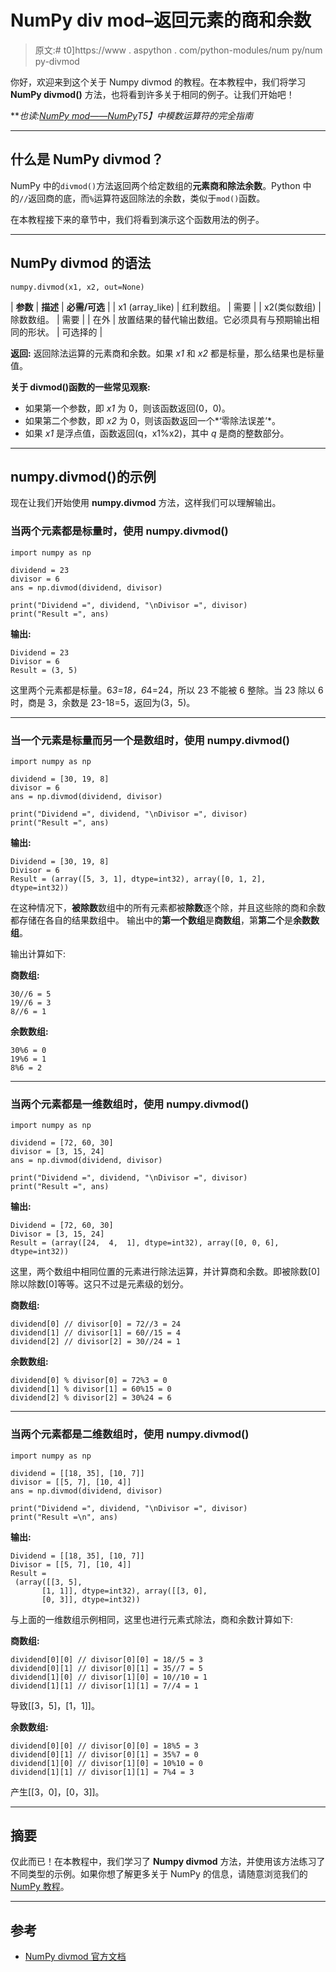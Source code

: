 # NumPy div mod–返回元素的商和余数

> 原文:# t0]https://www . aspython . com/python-modules/num py/num py-divmod

你好，欢迎来到这个关于 Numpy divmod 的教程。在本教程中，我们将学习 **NumPy divmod()** 方法，也将看到许多关于相同的例子。让我们开始吧！

***也读:[NumPy mod——NumPy](https://www.askpython.com/python-modules/numpy/numpy-mod)*T5】中模数运算符的完全指南**

* * *

## 什么是 NumPy divmod？

NumPy 中的`divmod()`方法返回两个给定数组的**元素商和除法余数**。Python 中的`//`返回商的底，而`%`运算符返回除法的余数，类似于`mod()`函数。

在本教程接下来的章节中，我们将看到演示这个函数用法的例子。

* * *

## NumPy divmod 的语法

```
numpy.divmod(x1, x2, out=None)

```

| **参数** | **描述** | **必需/可选** |
| x1 (array_like) | 红利数组。 | 需要 |
| x2(类似数组) | 除数数组。 | 需要 |
| 在外 | 放置结果的替代输出数组。它必须具有与预期输出相同的形状。 | 可选择的 |

**返回:**
返回除法运算的元素商和余数。如果 *x1* 和 *x2* 都是标量，那么结果也是标量值。

**关于 divmod()函数的一些常见观察:**

*   如果第一个参数，即 *x1* 为 0，则该函数返回(0，0)。
*   如果第二个参数，即 *x2* 为 0，则该函数返回一个*‘零除法误差’*。
*   如果 *x1* 是浮点值，函数返回(q，x1%x2)，其中 *q* 是商的整数部分。

* * *

## numpy.divmod()的示例

现在让我们开始使用 **numpy.divmod** 方法，这样我们可以理解输出。

### 当两个元素都是标量时，使用 numpy.divmod()

```
import numpy as np 

dividend = 23
divisor = 6
ans = np.divmod(dividend, divisor)

print("Dividend =", dividend, "\nDivisor =", divisor)
print("Result =", ans)

```

**输出:**

```
Dividend = 23 
Divisor = 6
Result = (3, 5)

```

这里两个元素都是标量。6*3=18，6*4=24，所以 23 不能被 6 整除。当 23 除以 6 时，商是 3，余数是 23-18=5，返回为(3，5)。

* * *

### 当一个元素是标量而另一个是数组时，使用 numpy.divmod()

```
import numpy as np 

dividend = [30, 19, 8]
divisor = 6
ans = np.divmod(dividend, divisor)

print("Dividend =", dividend, "\nDivisor =", divisor)
print("Result =", ans)

```

**输出:**

```
Dividend = [30, 19, 8] 
Divisor = 6
Result = (array([5, 3, 1], dtype=int32), array([0, 1, 2], dtype=int32))

```

在这种情况下，**被除数**数组中的所有元素都被**除数**逐个除，并且这些除的商和余数都存储在各自的结果数组中。
输出中的**第一个数组**是**商数组**，第**第二个**是**余数数组**。

输出计算如下:

**商数组:**

```
30//6 = 5
19//6 = 3
8//6 = 1

```

**余数数组:**

```
30%6 = 0
19%6 = 1
8%6 = 2

```

* * *

### 当两个元素都是一维数组时，使用 numpy.divmod()

```
import numpy as np 

dividend = [72, 60, 30]
divisor = [3, 15, 24]
ans = np.divmod(dividend, divisor)

print("Dividend =", dividend, "\nDivisor =", divisor)
print("Result =", ans)

```

**输出:**

```
Dividend = [72, 60, 30] 
Divisor = [3, 15, 24]
Result = (array([24,  4,  1], dtype=int32), array([0, 0, 6], dtype=int32))

```

这里，两个数组中相同位置的元素进行除法运算，并计算商和余数。即被除数[0]除以除数[0]等等。这只不过是元素级的划分。

**商数组:**

```
dividend[0] // divisor[0] = 72//3 = 24
dividend[1] // divisor[1] = 60//15 = 4
dividend[2] // divisor[2] = 30//24 = 1

```

**余数数组:**

```
dividend[0] % divisor[0] = 72%3 = 0
dividend[1] % divisor[1] = 60%15 = 0
dividend[2] % divisor[2] = 30%24 = 6

```

* * *

### 当两个元素都是二维数组时，使用 numpy.divmod()

```
import numpy as np 

dividend = [[18, 35], [10, 7]]
divisor = [[5, 7], [10, 4]]
ans = np.divmod(dividend, divisor)

print("Dividend =", dividend, "\nDivisor =", divisor)
print("Result =\n", ans)

```

**输出:**

```
Dividend = [[18, 35], [10, 7]] 
Divisor = [[5, 7], [10, 4]]
Result =
 (array([[3, 5],
       [1, 1]], dtype=int32), array([[3, 0],
       [0, 3]], dtype=int32))

```

与上面的一维数组示例相同，这里也进行元素式除法，商和余数计算如下:

**商数组:**

```
dividend[0][0] // divisor[0][0] = 18//5 = 3
dividend[0][1] // divisor[0][1] = 35//7 = 5
dividend[1][0] // divisor[1][0] = 10//10 = 1
dividend[1][1] // divisor[1][1] = 7//4 = 1

```

导致[[3，5]，[1，1]]。

**余数数组:**

```
dividend[0][0] // divisor[0][0] = 18%5 = 3
dividend[0][1] // divisor[0][1] = 35%7 = 0
dividend[1][0] // divisor[1][0] = 10%10 = 0
dividend[1][1] // divisor[1][1] = 7%4 = 3

```

产生[[3，0]，[0，3]]。

* * *

## 摘要

仅此而已！在本教程中，我们学习了 **Numpy divmod** 方法，并使用该方法练习了不同类型的示例。如果你想了解更多关于 NumPy 的信息，请随意浏览我们的 [NumPy 教程](https://www.askpython.com/python-modules/numpy)。

* * *

## 参考

*   [NumPy divmod 官方文档](https://numpy.org/doc/stable/reference/generated/numpy.divmod.html)